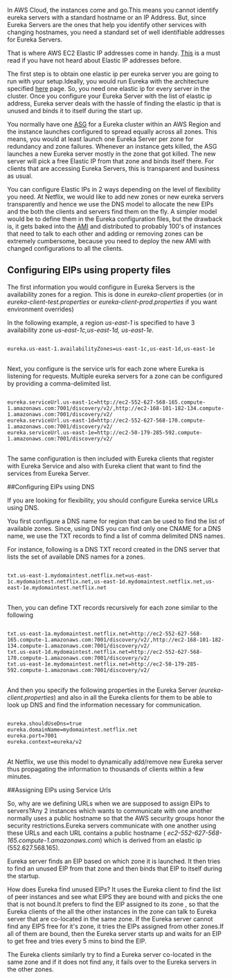 In AWS Cloud, the instances come and go.This means you cannot identify eureka servers with a standard hostname or an IP Address. But, since Eureka Servers are the ones that help you identify other services with changing hostnames, you need a standard set of well identifiable addresses for Eureka Servers.

That is where AWS EC2 Elastic IP addresses come in handy. [This](http://aws.amazon.com/articles/1346) is a must read if you have not heard about Elastic IP addresses before.

The first step is to obtain one elastic ip per eureka server you are going to run with your setup.Ideally, you would run Eureka with the architecture specified [here](https://github.com/Netflix/eureka/wiki/Eureka-at-a-glance) page. So, you need one elastic ip for every server in the cluster. Once you configure your Eureka Server with the list of elastic ip address, Eureka server deals with the hassle of finding the elastic ip that is unused and binds it to itself during the start up. 

You normally have one [ASG](http://aws.amazon.com/autoscaling/) for a Eureka cluster within an AWS Region and the instance launches configured to spread equally across all zones. This means, you would at least launch one Eureka Server per zone for redundancy and zone failures. Whenever an instance gets killed, the ASG launches a new Eureka server mostly in the zone that got killed. The new server will pick a free Elastic IP from that zone and binds itself there. For clients that are accessing Eureka Servers, this is transparent and business as usual.

You can configure Elastic IPs in 2 ways depending on the level of flexibility you need. At Netflix, we would like to add new zones or new eureka servers transparently and hence we use the DNS model to allocate the new EIPs and the both the clients and servers find them on the fly. A simpler model would be to define them in the Eureka configuration files, but the drawback is, it gets baked into the [AMI](https://aws.amazon.com/amis/) and distributed to probably 100's of instances that need to talk to each other and adding or removing zones can be extremely cumbersome, because you need to deploy the new AMI with changed configurations to all the clients.

## Configuring EIPs using property files

The first information you would configure in Eureka Servers is the availability zones for a region. This is done in _eureka-client_ properties (or in _eureka-client-test.properties_ or _eureka-client-prod.properties_ if you want environment overrides)

In the following example, a region _us-east-1_ is specified to have 3 availability zone _us-east-1c,us-east-1d, us-east-1e_.
<pre>
<code>
eureka.us-east-1.availabilityZones=us-east-1c,us-east-1d,us-east-1e
</code>
</pre>

Next, you configure is the service urls for each zone where Eureka is listening for requests. Multiple eureka servers for a zone can be configured by providing a comma-delimited list.
<pre>
<code>
eureka.serviceUrl.us-east-1c=http://ec2-552-627-568-165.compute-1.amazonaws.com:7001/discovery/v2/,http://ec2-168-101-182-134.compute-1.amazonaws.com:7001/discovery/v2/
eureka.serviceUrl.us-east-1d=http://ec2-552-627-568-170.compute-1.amazonaws.com:7001/discovery/v2/
eureka.serviceUrl.us-east-1e=http://ec2-50-179-285-592.compute-1.amazonaws.com:7001/discovery/v2/
</code>
</pre>

The same configuration is then included with Eureka clients that register with Eureka Service and also with Eureka client that want to find the services from Eureka Server.

##Configuring EIPs using DNS

If you are looking for flexibility, you should configure Eureka service URLs using DNS.

You first configure a DNS name for region that can be used to find the list of available zones. Since, using  DNS you can find only one CNAME for a DNS name, we use the TXT records to find a list of comma delimited DNS names. 

For instance, following is a DNS TXT record created in the DNS server that lists the set of available DNS names for a zones.

<pre>
<code>
txt.us-east-1.mydomaintest.netflix.net=us-east-1c.mydomaintest.netflix.net,us-east-1d.mydomaintest.netflix.net,us-east-1e.mydomaintest.netflix.net
</code>
</pre>

Then, you can define TXT records recursively for each zone similar to the following

<pre>
<code>
txt.us-east-1a.mydomaintest.netflix.net=http://ec2-552-627-568-165.compute-1.amazonaws.com:7001/discovery/v2/,http://ec2-168-101-182-134.compute-1.amazonaws.com:7001/discovery/v2/
txt.us-east-1d.mydomaintest.netflix.net=http://ec2-552-627-568-170.compute-1.amazonaws.com:7001/discovery/v2/
txt.us-east-1e.mydomaintest.netflix.net=http://ec2-50-179-285-592.compute-1.amazonaws.com:7001/discovery/v2/
</code>
</pre>

And then you specify the following properties in the Eureka Server _(eureka-client.properties_) and also in all the Eureka clients for them to be able to look up DNS and find the information necessary for communication.

<pre>
<code>
eureka.shouldUseDns=true
eureka.domainName=mydomaintest.netflix.net
eureka.port=7001
eureka.context=eureka/v2
</code>
</pre>

At Netflix, we use this model to dynamically add/remove new Eureka server thus propagating the information to thousands of clients within a few minutes.


##Assigning EIPs using Service Urls

So, why are we defining URLs when we are supposed to assign EIPs to servers?Any 2 instances which wants to communicate with one another normally uses a public hostname so that the AWS security groups honor the security restrictions.Eureka servers communicate with one another using these URLs and each URL contains a public hostname ( _ec2-552-627-568-165.compute-1.amazonaws.com_)  which is derived from an elastic ip (552.627.568.165). 

Eureka server finds an EIP based on which zone it is launched. It then tries to find an unused EIP from that zone and then binds that EIP to itself during the startup.

How does Eureka find unused EIPs? It uses the Eureka client to find the list of peer instances and see what EIPS they are bound with and picks the one that is not bound.It prefers to find the EIP assigned to its zone , so that the Eureka clients of the all the other instances in the zone can talk to Eureka server that are co-located in the same zone. If the Eureka server cannot find any EIPS free for it's zone, it tries the EIPs assigned from other zones.If all of them are bound, then the Eureka server starts up and waits for an EIP to get free and tries every 5 mins to bind the EIP.

The Eureka clients similarly try to find a Eureka server co-located in the same zone and if it does not find any, it fails over to the Eureka servers in the other zones.
